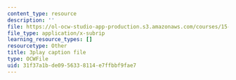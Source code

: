 ```yaml
---
content_type: resource
description: ''
file: https://ol-ocw-studio-app-production.s3.amazonaws.com/courses/15-031j-energy-decisions-markets-and-policies-spring-2012/31f37a1bde0956338114e7ffbbf9fae7_XJdqfhuqLJA.vtt
file_type: application/x-subrip
learning_resource_types: []
resourcetype: Other
title: 3play caption file
type: OCWFile
uid: 31f37a1b-de09-5633-8114-e7ffbbf9fae7
---
```

